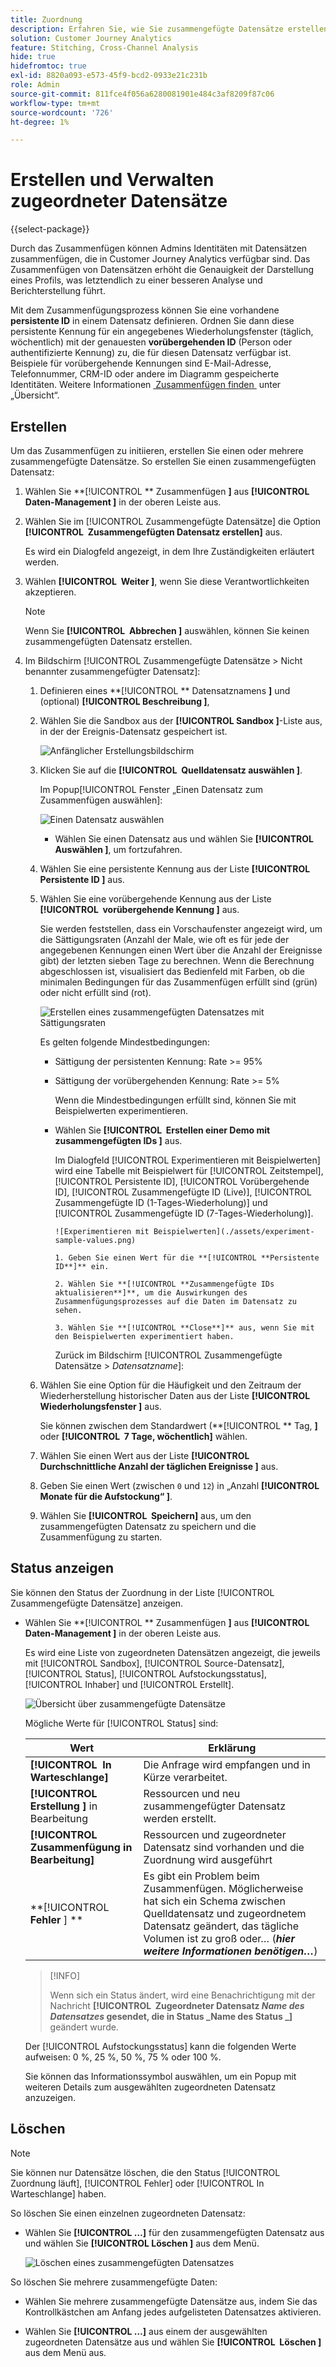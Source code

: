 ```yaml
---
title: Zuordnung
description: Erfahren Sie, wie Sie zusammengefügte Datensätze erstellen und verwalten
solution: Customer Journey Analytics
feature: Stitching, Cross-Channel Analysis
hide: true
hidefromtoc: true
exl-id: 8820a093-e573-45f9-bcd2-0933e21c231b
role: Admin
source-git-commit: 811fce4f056a6280081901e484c3af8209f87c06
workflow-type: tm+mt
source-wordcount: '726'
ht-degree: 1%

---
```


# Erstellen und Verwalten zugeordneter Datensätze

{{select-package}}

Durch das Zusammenfügen können Admins Identitäten mit Datensätzen zusammenfügen, die in Customer Journey Analytics verfügbar sind. Das Zusammenfügen von Datensätzen erhöht die Genauigkeit der Darstellung eines Profils, was letztendlich zu einer besseren Analyse und Berichterstellung führt.

Mit dem Zusammenfügungsprozess können Sie eine vorhandene **persistente ID** in einem Datensatz definieren. Ordnen Sie dann diese persistente Kennung für ein angegebenes Wiederholungsfenster (täglich, wöchentlich) mit der genauesten **vorübergehenden ID** (Person oder authentifizierte Kennung) zu, die für diesen Datensatz verfügbar ist. Beispiele für vorübergehende Kennungen sind E-Mail-Adresse, Telefonnummer, CRM-ID oder andere im Diagramm gespeicherte Identitäten. Weitere Informationen [&#x200B; Zusammenfügen finden &#x200B;](overview.md) unter „Übersicht“.

## Erstellen

Um das Zusammenfügen zu initiieren, erstellen Sie einen oder mehrere zusammengefügte Datensätze. So erstellen Sie einen zusammengefügten Datensatz:

1. Wählen Sie **[!UICONTROL ** Zusammenfügen **]** aus **[!UICONTROL **&#x200B; Daten-Management &#x200B;**]** in der oberen Leiste aus.

2. Wählen Sie im [!UICONTROL Zusammengefügte Datensätze] die Option **[!UICONTROL **&#x200B; Zusammengefügten Datensatz erstellen &#x200B;**]** aus.

   Es wird ein Dialogfeld angezeigt, in dem Ihre Zuständigkeiten erläutert werden.

3. Wählen **[!UICONTROL **&#x200B; Weiter &#x200B;**]**, wenn Sie diese Verantwortlichkeiten akzeptieren.

   >[!NOTE]
   >
   >    Wenn Sie **[!UICONTROL **&#x200B; Abbrechen &#x200B;**]** auswählen, können Sie keinen zusammengefügten Datensatz erstellen.

4. Im Bildschirm [!UICONTROL Zusammengefügte Datensätze > Nicht benannter zusammengefügter Datensatz]:

   1. Definieren eines **[!UICONTROL ** Datensatznamens **]** und (optional) **[!UICONTROL **&#x200B; Beschreibung &#x200B;**]**,

   2. Wählen Sie die Sandbox aus der **[!UICONTROL **&#x200B; Sandbox &#x200B;**]**-Liste aus, in der der Ereignis-Datensatz gespeichert ist.

      ![Anfänglicher Erstellungsbildschirm](./assets/create-initial.png)

   3. Klicken Sie auf die **[!UICONTROL **&#x200B; Quelldatensatz auswählen &#x200B;**]**.

      Im Popup[!UICONTROL Fenster „Einen Datensatz zum Zusammenfügen auswählen]:

      ![Einen Datensatz auswählen](./assets/select-one-dataset.png)

      - Wählen Sie einen Datensatz aus und wählen Sie **[!UICONTROL **&#x200B; Auswählen &#x200B;**]**, um fortzufahren.

   4. Wählen Sie eine persistente Kennung aus der Liste **[!UICONTROL **&#x200B; Persistente ID &#x200B;**]** aus.

   5. Wählen Sie eine vorübergehende Kennung aus der Liste **[!UICONTROL **&#x200B; vorübergehende Kennung &#x200B;**]** aus.

      Sie werden feststellen, dass ein Vorschaufenster angezeigt wird, um die Sättigungsraten (Anzahl der Male, wie oft es für jede der angegebenen Kennungen einen Wert über die Anzahl der Ereignisse gibt) der letzten sieben Tage zu berechnen. Wenn die Berechnung abgeschlossen ist, visualisiert das Bedienfeld mit Farben, ob die minimalen Bedingungen für das Zusammenfügen erfüllt sind (grün) oder nicht erfüllt sind (rot).

      ![Erstellen eines zusammengefügten Datensatzes mit Sättigungsraten](./assets/create-before-experimenting.png)

      Es gelten folgende Mindestbedingungen:

      - Sättigung der persistenten Kennung: Rate >= 95%

      - Sättigung der vorübergehenden Kennung: Rate >= 5%

        Wenn die Mindestbedingungen erfüllt sind, können Sie mit Beispielwerten experimentieren.

      - Wählen Sie **[!UICONTROL **&#x200B; Erstellen einer Demo mit zusammengefügten IDs &#x200B;**]** aus.

        Im Dialogfeld [!UICONTROL Experimentieren mit Beispielwerten] wird eine Tabelle mit Beispielwert für [!UICONTROL Zeitstempel], [!UICONTROL Persistente ID], [!UICONTROL Vorübergehende ID], [!UICONTROL Zusammengefügte ID (Live)], [!UICONTROL Zusammengefügte ID (1-Tages-Wiederholung)] und [!UICONTROL Zusammengefügte ID (7-Tages-Wiederholung)].

            ![Experimentieren mit Beispielwerten](./assets/experiment-sample-values.png)
            
            1. Geben Sie einen Wert für die **[!UICONTROL **Persistente ID**]** ein.
            
            2. Wählen Sie **[!UICONTROL **Zusammengefügte IDs aktualisieren**]**, um die Auswirkungen des Zusammenfügungsprozesses auf die Daten im Datensatz zu sehen.
            
            3. Wählen Sie **[!UICONTROL **Close**]** aus, wenn Sie mit den Beispielwerten experimentiert haben.
        

        Zurück im Bildschirm [!UICONTROL Zusammengefügte Datensätze > _Datensatzname_]:

   6. Wählen Sie eine Option für die Häufigkeit und den Zeitraum der Wiederherstellung historischer Daten aus der Liste **[!UICONTROL **&#x200B; Wiederholungsfenster &#x200B;**]** aus.

      Sie können zwischen dem Standardwert (**[!UICONTROL ** Tag, **]** oder **[!UICONTROL **&#x200B; 7 Tage, wöchentlich &#x200B;**]** wählen.

   7. Wählen Sie einen Wert aus der Liste **[!UICONTROL **&#x200B; Durchschnittliche Anzahl der täglichen Ereignisse &#x200B;**]** aus.

   8. Geben Sie einen Wert (zwischen `0` und `12`) in „Anzahl **[!UICONTROL **&#x200B; Monate für die Aufstockung“ &#x200B;**]**.

   9. Wählen Sie **[!UICONTROL **&#x200B; Speichern &#x200B;**]** aus, um den zusammengefügten Datensatz zu speichern und die Zusammenfügung zu starten.

## Status anzeigen

Sie können den Status der Zuordnung in der Liste [!UICONTROL Zusammengefügte Datensätze] anzeigen.

- Wählen Sie **[!UICONTROL ** Zusammenfügen **]** aus **[!UICONTROL **&#x200B; Daten-Management &#x200B;**]** in der oberen Leiste aus.

  Es wird eine Liste von zugeordneten Datensätzen angezeigt, die jeweils mit [!UICONTROL Sandbox], [!UICONTROL Source-Datensatz], [!UICONTROL Status], [!UICONTROL Aufstockungsstatus], [!UICONTROL Inhaber] und [!UICONTROL Erstellt].

  ![Übersicht über zusammengefügte Datensätze](./assets/overview-stitched-datasetts.png)

  Mögliche Werte für [!UICONTROL Status] sind:

  | Wert | Erklärung |
  |-----|-----|
  | **[!UICONTROL **&#x200B; In Warteschlange &#x200B;**]** | Die Anfrage wird empfangen und in Kürze verarbeitet. |
  | **[!UICONTROL **&#x200B; Erstellung &#x200B;**]** in Bearbeitung | Ressourcen und neu zusammengefügter Datensatz werden erstellt. |
  | **[!UICONTROL **&#x200B; Zusammenfügung in Bearbeitung &#x200B;**]** | Ressourcen und zugeordneter Datensatz sind vorhanden und die Zuordnung wird ausgeführt |
  | **[!UICONTROL **&#x200B; Fehler &#x200B;**] **&#x200B; | Es gibt ein Problem beim Zusammenfügen. Möglicherweise hat sich ein Schema zwischen Quelldatensatz und zugeordnetem Datensatz geändert, das tägliche Volumen ist zu groß oder… (_**&#x200B;hier weitere Informationen benötigen…**_) |

  >[!INFO]
  >
  >    Wenn sich ein Status ändert, wird eine Benachrichtigung mit der Nachricht **[!UICONTROL **&#x200B; Zugeordneter Datensatz _Name des Datensatzes_ gesendet, die in Status _Name des Status _**]**&#x200B;geändert wurde.


  Der [!UICONTROL Aufstockungsstatus] kann die folgenden Werte aufweisen: 0 %, 25 %, 50 %, 75 % oder 100 %.

  Sie können das Informationssymbol auswählen, um ein Popup mit weiteren Details zum ausgewählten zugeordneten Datensatz anzuzeigen.


## Löschen

>[!NOTE]
>
>Sie können nur Datensätze löschen, die den Status [!UICONTROL Zuordnung läuft], [!UICONTROL Fehler] oder [!UICONTROL In Warteschlange] haben.


So löschen Sie einen einzelnen zugeordneten Datensatz:

- Wählen Sie **[!UICONTROL **…**]** für den zusammengefügten Datensatz aus und wählen Sie **[!UICONTROL **&#x200B; Löschen &#x200B;**]** aus dem Menü.

  ![Löschen eines zusammengefügten Datensatzes](./assets/delete-stitched-dataset.png)

So löschen Sie mehrere zusammengefügte Daten:

- Wählen Sie mehrere zusammengefügte Datensätze aus, indem Sie das Kontrollkästchen am Anfang jedes aufgelisteten Datensatzes aktivieren.

- Wählen Sie **[!UICONTROL **…**]** aus einem der ausgewählten zugeordneten Datensätze aus und wählen Sie **[!UICONTROL **&#x200B; Löschen &#x200B;**]** aus dem Menü aus.
